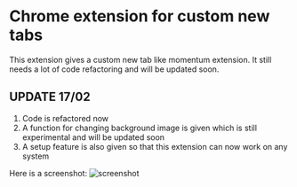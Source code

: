 # Chrome extension for custom new tabs

This extension gives a custom new tab like momentum extension.
It still needs a lot of code refactoring and will be updated soon.

## UPDATE 17/02

1. Code is refactored now
2. A function for changing background image is given which is still experimental and will be updated soon
3. A setup feature is also given so that this extension can now work on any system

Here is a screenshot:
![screenshot](https://user-images.githubusercontent.com/45818886/52916866-a1473a00-330a-11e9-8b06-b222b2979325.png "Screenshot")
